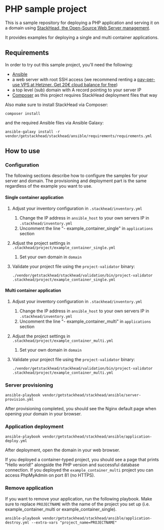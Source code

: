 # PHP sample project

This is a sample repository for deploying a PHP application and serving it on a domain using [StackHead, the Open-Source Web Server management](https://github.com/getstackhead/deployment).

It provides examples for deploying a single and multi container applications.

## Requirements

In order to try out this sample project, you'll need the following:

* [Ansible](https://docs.ansible.com/ansible/latest/installation_guide/intro_installation.html)
* a web server with root SSH access (we recommend renting a [pay-per-use VPS at Hetzner. Get 20€ cloud balance for free](https://hetzner.cloud/?ref=n7H3qhWcZ2QS))
* a top level (sub) domain with A record pointing to your server IP
* [Composer](https://getcomposer.org) as this project requires StackHead deployment files that way

Also make sure to install StackHead via Composer:
```shell script
composer install
```

and the required Ansible files via Ansible Galaxy:
```shell script
ansible-galaxy install -r vendor/getstackhead/stackhead/ansible/requirements/requirements.yml
```

## How to use

### Configuration

The following sections describe how to configure the samples for your server and domain.
The provisioning and deployment part is the same regardless of the example you want to use.

#### Single container application

1. Adjust your inventory configuration in `.stackhead/inventory.yml`
   1. Change the IP address in `ansible_host` to your own servers IP in `.stackhead/inventory.yml`
   2. Uncomment the line "- example_container_single" in `applications` section

2. Adjust the project settings in `.stackhead/project/example_container_single.yml`
   1. Set your own domain in `domain`

3. Validate your project file using the `project-validator` binary:
   ```shell script
   ./vendor/getstackhead/stackhead/validation/bin/project-validator .stackhead/project/example_container_single.yml
   ```

#### Multi container application

1. Adjust your inventory configuration in `.stackhead/inventory.yml`
   1. Change the IP address in `ansible_host` to your own servers IP in `.stackhead/inventory.yml`
   2. Uncomment the line "- example_container_multi" in `applications` section

2. Adjust the project settings in `.stackhead/project/example_container_multi.yml`
   1. Set your own domain in `domain`

3. Validate your project file using the `project-validator` binary:
   ```shell script
   ./vendor/getstackhead/stackhead/validation/bin/project-validator .stackhead/project/example_container_multi.yml
   ```

### Server provisioning

```shell script
ansible-playbook vendor/getstackhead/stackhead/ansible/server-provision.yml
```

After provisioning completed, you should see the Nginx default page when opening your domain in your browser.

### Application deployment

```shell script
ansible-playbook vendor/getstackhead/stackhead/ansible/application-deploy.yml
```

After deployment, open the domain in your web browser.

If you deployed a container-typed project, you should see a page that prints "Hello world!" alongside the PHP version and successful database connection.
If you deployed the `example_container_multi` project you can access PhpMyAdmin on port 81 (no HTTPS).

### Remove application

If you want to remove your application, run the following playbook.
Make sure to replace `PROJECTNAME` with the name of the project you set up (i.e. example_container_multi or example_container_single).

```shell script
ansible-playbook vendor/getstackhead/stackhead/ansible/application-destroy.yml --extra-vars "project_name=PROJECTNAME"
```